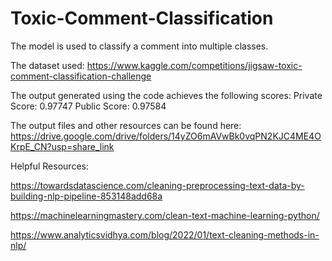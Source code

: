 # Toxic-Comment-Classification

The model is used to classify a comment into multiple classes.

The dataset used: https://www.kaggle.com/competitions/jigsaw-toxic-comment-classification-challenge

The output generated using the code achieves the following scores:
Private Score: 0.97747
Public Score: 0.97584

The output files and other resources can be found here: https://drive.google.com/drive/folders/14yZO6mAVwBk0vqPN2KJC4ME4OKrpE_CN?usp=share_link

Helpful Resources:

https://towardsdatascience.com/cleaning-preprocessing-text-data-by-building-nlp-pipeline-853148add68a

https://machinelearningmastery.com/clean-text-machine-learning-python/

https://www.analyticsvidhya.com/blog/2022/01/text-cleaning-methods-in-nlp/
